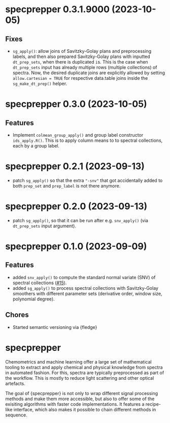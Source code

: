 <!-- NEWS.md is maintained by https://cynkra.github.io/fledge, do not edit -->

# specprepper 0.3.1.9000 (2023-10-05)

## Fixes

- `sg_apply()`: allow joins of Savitzky-Golay plans and preprocessing labels, and then also prepared
   Savitzky-Golay plans with inputted `dt_prep_sets`, when there is duplicated `i`s.
   This is the case when `dt_prep_sets` input has already multiple rows (multiple collections) of spectra.
   Now, the desired duplicate joins are explicitly allowed by setting `allow.cartesian = TRUE` for
   respective data.table joins inside the `sg_make_dt_prep()` helper.

# specprepper 0.3.0 (2023-10-05)

## Features

- Implement `colmean_group_apply()` and group label constructor `ids_apply.R()`. This is to apply column means to to spectral
  collections, each by a group label.

# specprepper 0.2.1 (2023-09-13)

- patch `sg_apply()` so that the extra `"-snv"` that got accidentally added
  to both `prep_set` and `prep_label` is not there anymore.


# specprepper 0.2.0 (2023-09-13)

- patch `sg_apply()`, so that it can be run after e.g. `snv_apply()` (via
  `dt_prep_sets` input argument).


# specprepper 0.1.0 (2023-09-09)

## Features

- added `snv_apply()` to compute the standard normal variate (SNV) of
  spectral collections ([#15](https://github.com/spectral-cockpit/specprepper/pull/15)).
- added `sg_apply()` to process spectral collections with Savitzky-Golay
  smoothers with different parameter sets (derivative order, window size, 
  polynomial degree).

## Chores

- Started semantic versioning via {fledge}

# specprepper

Chemometrics and machine learning offer a large set of mathematical tooling to extract and apply chemical and physical knowledge from spectra in automated fashion. For this, spectra are typically preprocessed as part of the workflow. This is mostly to reduce light scattering and other optical artefacts.

The goal of {specprepper} is not only to wrap different signal processing methods and make them more accessible, but also to offer some of the exisiting algorithms with faster code implementations. It features a recipe-like interface, which also makes it possible to chain different methods in sequence.

